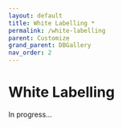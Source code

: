 ```yaml
---
layout: default
title: White Labelling *
permalink: /white-labelling
parent: Customize
grand_parent: DBGallery
nav_order: 2
---
```


# White Labelling

In progress...